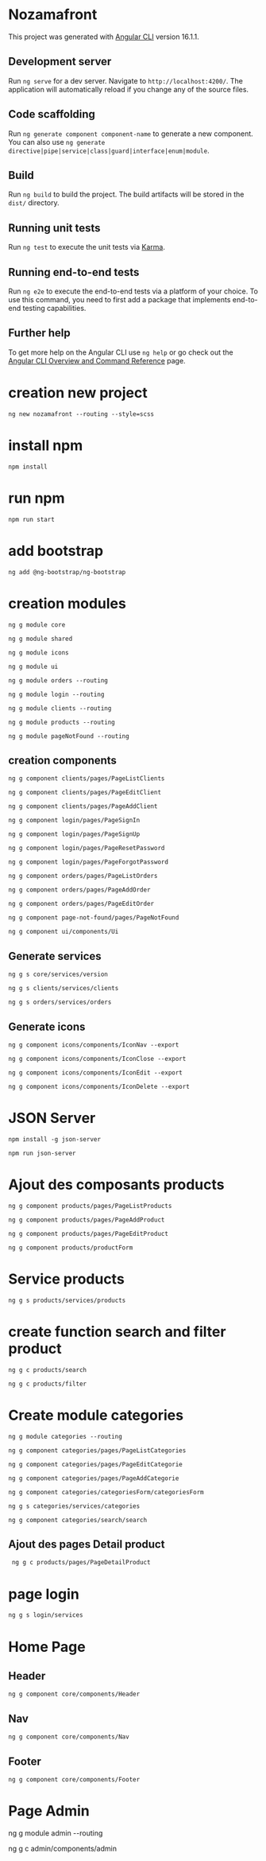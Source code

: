 # Nozamafront

This project was generated with [Angular CLI](https://github.com/angular/angular-cli) version 16.1.1.

## Development server

Run `ng serve` for a dev server. Navigate to `http://localhost:4200/`. The application will automatically reload if you change any of the source files.

## Code scaffolding

Run `ng generate component component-name` to generate a new component. You can also use `ng generate directive|pipe|service|class|guard|interface|enum|module`.

## Build

Run `ng build` to build the project. The build artifacts will be stored in the `dist/` directory.

## Running unit tests

Run `ng test` to execute the unit tests via [Karma](https://karma-runner.github.io).

## Running end-to-end tests

Run `ng e2e` to execute the end-to-end tests via a platform of your choice. To use this command, you need to first add a package that implements end-to-end testing capabilities.

## Further help

To get more help on the Angular CLI use `ng help` or go check out the [Angular CLI Overview and Command Reference](https://angular.io/cli) page.

# creation new project

`ng new nozamafront --routing --style=scss`

# install npm

`npm install`

# run npm 

`npm run start`

# add bootstrap

`ng add @ng-bootstrap/ng-bootstrap`

# creation modules

`ng g module core`

`ng g module shared`

`ng g module icons`

`ng g module ui`

`ng g module orders --routing`

`ng g module login --routing`

`ng g module clients --routing`

`ng g module products --routing`

`ng g module pageNotFound --routing`

## creation  components

`ng g component clients/pages/PageListClients`

`ng g component clients/pages/PageEditClient`

`ng g component clients/pages/PageAddClient`



`ng g component login/pages/PageSignIn`

`ng g component login/pages/PageSignUp`

`ng g component login/pages/PageResetPassword`

`ng g component login/pages/PageForgotPassword`


`ng g component orders/pages/PageListOrders`

`ng g component orders/pages/PageAddOrder`

`ng g component orders/pages/PageEditOrder`

`ng g component page-not-found/pages/PageNotFound`


`ng g component ui/components/Ui`

## Generate services

`ng g s core/services/version`

`ng g s clients/services/clients`

`ng g s orders/services/orders`

## Generate icons

`ng g component icons/components/IconNav --export`

`ng g component icons/components/IconClose --export`

`ng g component icons/components/IconEdit --export`

`ng g component icons/components/IconDelete --export`

# JSON Server

`npm install -g json-server`

`npm run json-server`

# Ajout des composants products

`ng g component products/pages/PageListProducts `

`ng g component products/pages/PageAddProduct`

`ng g component products/pages/PageEditProduct`

`ng g component products/productForm`


# Service products

`ng g s products/services/products`

# create function search and filter product

`ng g c products/search`

`ng g c products/filter`

# Create module categories

`ng g module categories --routing`

`ng g component categories/pages/PageListCategories`

`ng g component categories/pages/PageEditCategorie`

`ng g component categories/pages/PageAddCategorie`

`ng g component categories/categoriesForm/categoriesForm`

`ng g s categories/services/categories`

`ng g component categories/search/search`


## Ajout des pages Detail product
` ng g c products/pages/PageDetailProduct`

# page login

`ng g s login/services`

# Home Page

## Header
`ng g component core/components/Header`

## Nav
`ng g component core/components/Nav`

## Footer

`ng g component core/components/Footer`

# Page Admin

ng g module admin --routing

ng g c admin/components/admin
